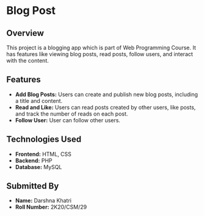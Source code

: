 # Blog Post

## Overview

This project is a blogging app which is part of Web Programming Course. It has features like viewing blog posts, read posts, follow users, and interact with the content.

## Features

- **Add Blog Posts:** Users can create and publish new blog posts, including a title and content.
- **Read and Like:** Users can read posts created by other users, like posts, and track the number of reads on each post.
- **Follow User:** User can follow other users. 

## Technologies Used

- **Frontend:** HTML, CSS
- **Backend:** PHP
- **Database:** MySQL

## Submitted By

- **Name:** Darshna Khatri
- **Roll Number:** 2K20/CSM/29
